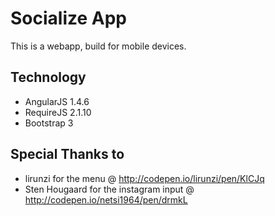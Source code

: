 # Socialize App

This is a webapp, build for mobile devices.

## Technology

- AngularJS 1.4.6
- RequireJS 2.1.10
- Bootstrap 3

## Special Thanks to

- lirunzi for the menu @ http://codepen.io/lirunzi/pen/KlCJq
- Sten Hougaard for the instagram input @ http://codepen.io/netsi1964/pen/drmkL
